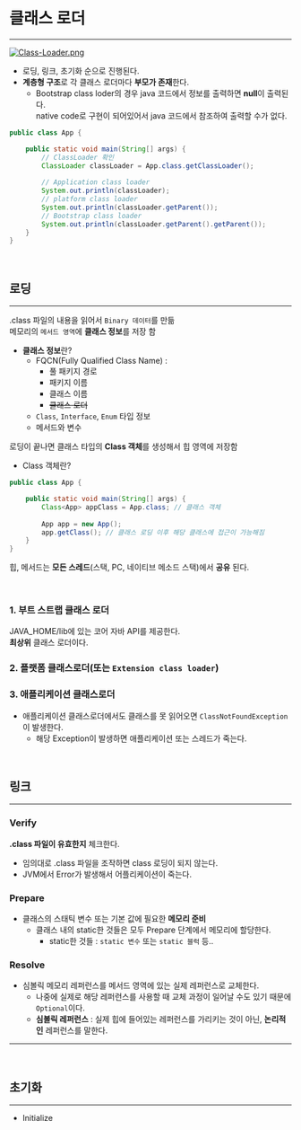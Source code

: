 # 클래스 로더

---

[![Class-Loader.png](https://i.postimg.cc/DzML4Mfv/Class-Loader.png)](https://postimg.cc/NyR5WbrS)

* 로딩, 링크, 초기화 순으로 진행된다.
* **계층형 구조**로 각 클래스 로더마다 **부모가 존재**한다.
  * Bootstrap class loder의 경우 java 코드에서 정보를 출력하면 **null**이 출력된다.  
  native code로 구현이 되어있어서 java 코드에서 참조하여 출력할 수가 없다.
```java
public class App {

    public static void main(String[] args) {
        // ClassLoader 확인
        ClassLoader classLoader = App.class.getClassLoader();
        
        // Application class loader
        System.out.println(classLoader);
        // platform class loader
        System.out.println(classLoader.getParent());
        // Bootstrap class loader
        System.out.println(classLoader.getParent().getParent()); 
    }
}

```

<br>

## 로딩

---
.class 파일의 내용을 읽어서 `Binary 데이터`를 만듦  
메모리의 `메서드 영역`에 **클래스 정보**를 저장 함
* **클래스 정보**란?
  * FQCN(Fully Qualified Class Name) : 
    * 풀 패키지 경로
    * 패키지 이름
    * 클래스 이름
    * ~~클래스 로더~~
  * `Class`, `Interface`, `Enum` 타입 정보
  * 메서드와 변수

로딩이 끝나면 클래스 타입의 **Class 객체**를 생성해서 힙 영역에 저장함
* Class 객체란?
```java
public class App {

    public static void main(String[] args) {
        Class<App> appClass = App.class; // 클래스 객체
      
        App app = new App();
        app.getClass(); // 클래스 로딩 이후 해당 클래스에 접근이 가능해짐
    }
}
```
힙, 메서드는 **모든 스레드**(스택, PC, 네이티브 메소드 스택)에서 **공유** 된다.

<br>

### 1. 부트 스트랩 클래스 로더
JAVA_HOME/lib에 있는 코어 자바 API를 제공한다.  
**최상위** 클래스 로더이다.

### 2. 플랫폼 클래스로더(또는 `Extension class loader`)


### 3. 애플리케이션 클래스로더
* 애플리케이션 클래스로더에서도 클래스를 못 읽어오면 `ClassNotFoundException`이 발생한다.
  * 해당 Exception이 발생하면 애플리케이션 또는 스레드가 죽는다.

<br>

## 링크

---

### Verify
**.class 파일이 유효한지** 체크한다.
* 임의대로 .class 파일을 조작하면 class 로딩이 되지 않는다.
* JVM에서 Error가 발생해서 어플리케이션이 죽는다.

### Prepare
* 클래스의 스태틱 변수 또는 기본 값에 필요한 **메모리 준비**
  * 클래스 내의 static한 것들은 모두 Prepare 단계에서 메모리에 할당한다.
    * static한 것들 : `static 변수` 또는 `static 블럭` 등..

### Resolve
* 심볼릭 메모리 레퍼런스를 메서드 영역에 있는 실제 레퍼런스로 교체한다.
  * 나중에 실제로 해당 레퍼런스를 사용할 때 교체 과정이 일어날 수도 있기 때문에 `Optional`이다.
  * **심볼릭 레퍼런스** : 실제 힙에 들어있는 레퍼런스를 가리키는 것이 아닌, **논리적인** 레퍼런스를 말한다.
---

<br>

## 초기화

---
* Initialize




